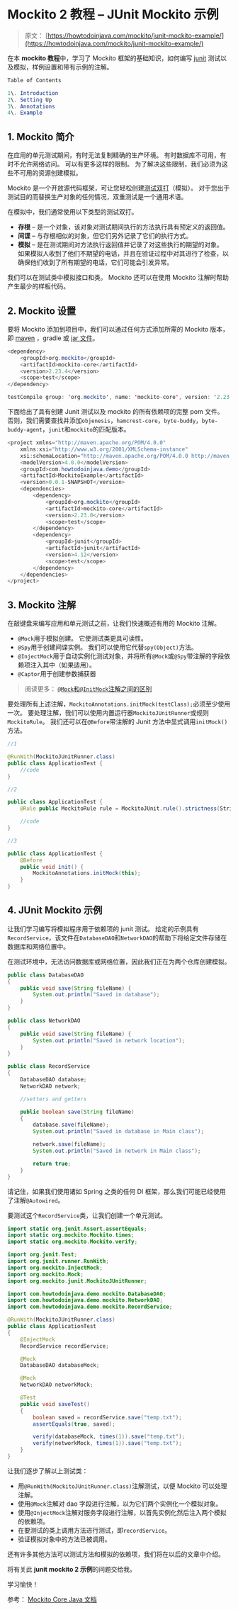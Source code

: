 # Mockito 2 教程 – JUnit Mockito 示例

> 原文： [https://howtodoinjava.com/mockito/junit-mockito-example/](https://howtodoinjava.com/mockito/junit-mockito-example/)

在本 **mockito 教程**中，学习了 Mockito 框架的基础知识，如何编写 [junit](https://howtodoinjava.com/junit-4/) 测试以及模拟，样例设置和带有示例的注解。

```java
Table of Contents

1\. Introduction
2\. Setting Up
3\. Annotations
4\. Example
```

## 1\. Mockito 简介

在应用的单元测试期间，有时无法复制精确的生产环境。 有时数据库不可用，有时不允许网络访问。 可以有更多这样的限制。 为了解决这些限制，我们必须为这些不可用的资源创建模拟。

Mockito 是一个开放源代码框架，可让您轻松创建[测试双打](https://www.martinfowler.com/bliki/TestDouble.html)（模拟）。 对于您出于测试目的而替换生产对象的任何情况，双重测试是一个通用术语。

在模拟中，我们通常使用以下类型的测试双打。

*   **存根** – 是一个对象，该对象对测试期间执行的方法执行具有预定义的返回值。
*   **间谍** – 与存根相似的对象，但它们另外记录了它们的执行方式。
*   **模拟** – 是在测试期间对方法执行返回值并记录了对这些执行的期望的对象。 如果模拟人收到了他们不期望的电话，并且在验证过程中对其进行了检查，以确保他们收到了所有期望的电话，它们可能会引发异常。

我们可以在测试类中模拟接口和类。 Mockito 还可以在使用 Mockito 注解时帮助产生最少的样板代码。

## 2\. Mockito 设置

要将 Mockito 添加到项目中，我们可以通过任何方式添加所需的 Mockito 版本，即 [maven](https://mvnrepository.com/artifact/org.mockito/mockito-core) ，gradle 或 [jar 文件](http://central.maven.org/maven2/org/mockito/mockito-core/2.23.4/mockito-core-2.23.4.jar)。

```java
<dependency>
    <groupId>org.mockito</groupId>
    <artifactId>mockito-core</artifactId>
    <version>2.23.4</version>
    <scope>test</scope>
</dependency>

```

```java
testCompile group: 'org.mockito', name: 'mockito-core', version: '2.23.4'

```

下面给出了具有创建 Junit 测试以及 mockito 的所有依赖项的完整 pom 文件。 否则，我们需要查找并添加`objenesis`，`hamcrest-core`，`byte-buddy`，`byte-buddy-agent`，`junit`和`mockito`的匹配版本。

```java
<project xmlns="http://maven.apache.org/POM/4.0.0"
	xmlns:xsi="http://www.w3.org/2001/XMLSchema-instance"
	xsi:schemaLocation="http://maven.apache.org/POM/4.0.0 http://maven.apache.org/xsd/maven-4.0.0.xsd">
	<modelVersion>4.0.0</modelVersion>
	<groupId>com.howtodoinjava.demo</groupId>
	<artifactId>MockitoExample</artifactId>
	<version>0.0.1-SNAPSHOT</version>
	<dependencies>
		<dependency>
			<groupId>org.mockito</groupId>
			<artifactId>mockito-core</artifactId>
			<version>2.23.0</version>
			<scope>test</scope>
		</dependency>
		<dependency>
			<groupId>junit</groupId>
			<artifactId>junit</artifactId> 
			<version>4.12</version>
			<scope>test</scope>
		</dependency>
	</dependencies>
</project>

```

## 3\. Mockito 注解

在敲键盘来编写应用和单元测试之前，让我们快速概述有用的 Mockito 注解。

*   `@Mock`用于模拟创建。 它使测试类更具可读性。
*   `@Spy`用于创建间谍实例。 我们可以使用它代替`spy(Object)`方法。
*   `@InjectMock`用于自动实例化测试对象，并将所有`@Mock`或`@Spy`带注解的字段依赖项注入其中（如果适用）。
*   `@Captor`用于创建参数捕获器

> 阅读更多： [`@Mock`和`@InitMock`注解之间的区别](https://howtodoinjava.com/mockito/mockito-mock-initMock/)

要处理所有上述注解，`MockitoAnnotations.initMock(testClass);`必须至少使用一次。 要处理注解，我们可以使用内置运行器`MockitoJUnitRunner`或规则`MockitoRule`。 我们还可以在`@Before`带注解的 Junit 方法中显式调用`initMock()`方法。

```java
//1

@RunWith(MockitoJUnitRunner.class)
public class ApplicationTest {
	//code
}

```


```java
//2

public class ApplicationTest {
	@Rule public MockitoRule rule = MockitoJUnit.rule().strictness(Strictness.STRICT_Stub);

	//code
}

```

```java
//3

public class ApplicationTest {
	@Before
	public void init() {
		MockitoAnnotations.initMock(this);
	}
}

```

## 4\. JUnit Mockito 示例

让我们学习编写将模拟程序用于依赖项的 junit 测试。 给定的示例具有`RecordService`，该文件在`DatabaseDAO`和`NetworkDAO`的帮助下将给定文件存储在数据库和网络位置中。

在测试环境中，无法访问数据库或网络位置，因此我们正在为两个仓库创建模拟。

```java
public class DatabaseDAO 
{
	public void save(String fileName) {
		System.out.println("Saved in database");
	}
}

```

```java
public class NetworkDAO 
{
	public void save(String fileName) {
		System.out.println("Saved in network location");
	}
}

```

```java
public class RecordService 
{
	DatabaseDAO database;
	NetworkDAO network;

	//setters and getters

	public boolean save(String fileName) 
	{
		database.save(fileName);
		System.out.println("Saved in database in Main class");

		network.save(fileName);
		System.out.println("Saved in network in Main class");

		return true;
	}
}

```

请记住，如果我们使用诸如 Spring 之类的任何 DI 框架，那么我们可能已经使用了注解`@Autowired`。

要测试这个`RecordService`类，让我们创建一个单元测试。

```java
import static org.junit.Assert.assertEquals;
import static org.mockito.Mockito.times;
import static org.mockito.Mockito.verify;

import org.junit.Test;
import org.junit.runner.RunWith;
import org.mockito.InjectMock;
import org.mockito.Mock;
import org.mockito.junit.MockitoJUnitRunner;

import com.howtodoinjava.demo.mockito.DatabaseDAO;
import com.howtodoinjava.demo.mockito.NetworkDAO;
import com.howtodoinjava.demo.mockito.RecordService;

@RunWith(MockitoJUnitRunner.class)
public class ApplicationTest 
{
	@InjectMock
	RecordService recordService;

	@Mock
	DatabaseDAO databaseMock;

	@Mock
	NetworkDAO networkMock;

	@Test
	public void saveTest()
	{
		boolean saved = recordService.save("temp.txt");
		assertEquals(true, saved);

		verify(databaseMock, times(1)).save("temp.txt");
		verify(networkMock, times(1)).save("temp.txt");
	}
}

```

让我们逐步了解以上测试类：

*   用`@RunWith(MockitoJUnitRunner.class)`注解测试，以便 Mockito 可以处理注解。
*   使用`@Mock`注解对 dao 字段进行注解，以为它们两个实例化一个模拟对象。
*   使用`@InjectMock`注解对服务字段进行注解，以首先实例化然后注入两个模拟的依赖项。
*   在要测试的类上调用方法进行测试，即`recordService`。
*   验证模拟对象中的方法已被调用。

还有许多其他方法可以测试方法和模拟的依赖项，我们将在以后的文章中介绍。

将有关此 **junit mockito 2 示例**的问题交给我。

学习愉快！

参考： [Mockito Core Java 文档](https://static.javadoc.io/org.mockito/mockito-core/2.9.0/org/mockito/Mockito.html)